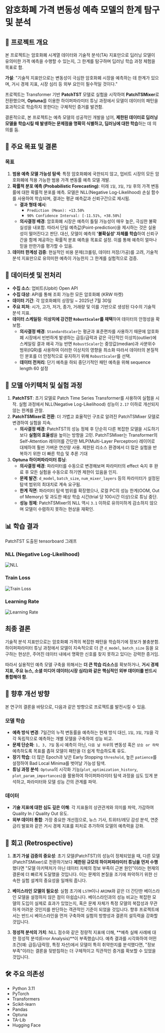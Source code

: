 # 암호화폐 가격 변동성 예측 모델의 한계 탐구 및 분석

## 📑 프로젝트 개요

본 프로젝트는 암호화폐 시계열 데이터와 기술적 분석(TA) 지표만으로 딥러닝 모델이 유의미한 가격 예측을 수행할 수 있는지, 그 한계를 탐구하며 딥러닝 학습 과정 체험을 목표로 함.

**가설**: "기술적 지표만으로는 변동성이 극심한 암호화폐 시장을 예측하는 데 한계가 있으며, 거시 경제 지표, 시장 심리 등 외부 요인이 필수적일 것이다."

프로젝트는 Transformer 기반 **PatchTST** 모델로 실험을 시작하여 **PatchTSMixer**로 전환했으며, **Optuna**를 이용한 하이퍼파라미터 튜닝 과정에서 모델이 데이터의 패턴을 효과적으로 학습하지 못한다는 구체적인 증거를 발견함.

결론적으로, 본 프로젝트는 예측 모델의 성공적인 개발을 넘어, **제한된 데이터로 딥러닝 모델을 학습시킬 때 발생하는 문제점을 명확히 식별하고, 딥러닝에 대한 학습**하는 데 의의를 둠.

## 🎯 주요 목표 및 결론

### 목표
1.  **범용 예측 모델 가능성 탐색**: 특정 암호화폐에 국한되지 않고, 업비트 시장의 모든 암호화폐에 적용 가능한 범용 가격 변동률 예측 모델 개발.
2.  **확률적 분포 예측 (Probabilistic Forecasting)**: 미래 `1일`, `3일`, `7일` 후의 가격 변동률에 대한 확률적 분포를 예측. 모델은 NLL(Negative Log-Likelihood) 손실 함수를 사용하여 학습되며, 결과는 평균 예측값과 신뢰구간으로 제시됨.
    -   **결과 형태 예시**:
        -   `Prediction (Mean): +13.50%`
        -   `90% Confidence Interval: [-11.51%, +38.50%]`
    -   **의사결정 배경**: 암호화폐 시장은 예측이 틀릴 가능성이 매우 높은, 극심한 불확실성을 내포함. 따라서 단일 예측값(Point-prediction)을 제시하는 것은 실용성이 떨어진다고 판단. 대신, 모델이 예측의 **'불확실성' 자체를 학습**하여 신뢰구간을 함께 제공하는 확률적 분포 예측을 목표로 설정. 이를 통해 예측이 얼마나 믿을 만한가를 평가할 수 있음.
3.  **데이터 한계성 검증**: 현실적인 비용 문제(크롤링, 데이터 저장/가공)를 고려, 기술적 분석 지표만으로 유의미한 예측이 가능한지 그 한계를 실험적으로 검증.

## 💾 데이터셋 및 전처리

-   **수집 소스**: 업비트(Upbit) Open API
-   **수집 대상**: API를 통해 조회 가능한 모든 암호화폐 (KRW 마켓)
-   **데이터 기간**: 각 암호화폐의 상장일 ~ 2025년 7월 30일
-   **주요 피처**: 시가, 고가, 저가, 종가, 거래량 및 이를 기반으로 생성된 다수의 기술적 분석 지표.
-   **데이터 스케일링**: **이상치에 강건한 `RobustScaler`를 채택**하여 데이터의 안정성을 확보함.
    -   **의사결정 배경**: `StandardScaler`는 평균과 표준편차를 사용하기 때문에 암호화폐 시장에서 빈번하게 발생하는 급등/급락과 같은 극단적인 이상치(outlier)에 스케일링 결과 왜곡 가능 반면 `RobustScaler`는 중앙값(median)과 사분위수 범위(IQR)를 사용하여 이러한 이상치의 영향을 최소화 따라서 데이터의 본질적인 분포를 더 안정적으로 유지하기 위해 `RobustScaler`를 선택.
    -   **데이터 전처리**: 단기 예측을 하되 중단기적인 패턴 예측을 위해 sequence length 60 설정

## 🤖 모델 아키텍처 및 실험 과정

1.  **PatchTST**: 초기 모델로 Patch Time Series Transformer를 사용하여 실험을 시작. 실험 과정에서 NLL(Negative Log-Likelihood) 성능이 `2.17` 이하로 개선되지 않는 한계를 관찰.
2.  **PatchTSMixer로 전환**: 더 가볍고 효율적인 구조로 알려진 PatchTSMixer 모델로 변경하여 실험을 지속.
    -   **의사결정 배경**: PatchTST의 성능 정체 후 단순히 다른 복잡한 모델을 시도하기보다 **실험의 효율성**을 높이는 방향을 고민. PatchTSMixer는 Transformer의 Self-Attention 레이어를 간단한 MLP(Multi-Layer Perceptron) 레이어로 대체하여 훨씬 가벼운 연산량 사용. 제한된 리소스 환경에서 더 많은 실험을 반복하기 위한 더 빠른 학습 및 추론 기대
3.  **Optuna 하이퍼파라미터 튜닝**:
    -   **의사결정 배경**: 파라미터를 수동으로 변경해보며 파라미터의 effect 숙지 후 완료 후 모든 실험을 수동으로 하기엔 제한이 있음을 인지.
    -   **문제 발견**: `d_model`, `batch_size`, `num_mixer_layers` 등의 파라미터가 설정된 탐색 범위의 최대치로 계속 요구됨.
    -   **한계 직면**: 파라미터 탐색 범위를 확장했으나, 로컬 PC의 성능 한계(OOM, Out of Memory) 및 과도한 예상 학습 시간(trial 당 100시간 이상)으로 튜닝 중단.
    -   **성능 정체**: PatchTSMixer의 NLL 역시 `3.1` 이하로 유의미하게 감소하지 않으며 모델이 수렴하지 못하는 현상을 재확인.

## 📊 학습 결과

PatchTST 도출된 tensorboard 그래프

### NLL (Negative Log-Likelihood)
![NLL](nll.png)

### Train Loss
![Train Loss](train_loss.png)

### Learning Rate
![Learning Rate](learning_rate.png)

## 최종 결론
기술적 분석 지표만으로는 암호화폐 가격의 복잡한 패턴을 학습하기에 정보가 불충분함. 하이퍼파라미터 튜닝 과정에서 모델이 지속적으로 더 큰 `d_model`, `batch_size` 등을 요구하는 현상은, 주어진 데이터 내에서 명확한 신호를 찾지 못하고 있다는 강력한 증거임.

따라서 실용적인 예측 모델 구축을 위해서는 **더 큰 학습 리소스**를 확보하거나, **거시 경제 지표, 주요 뉴스, 소셜 미디어 데이터(시장 심리)와 같은 핵심적인 외부 데이터를 반드시 통합해야 함.**

## 🔬 향후 개선 방향

본 연구의 결론을 바탕으로, 다음과 같은 방향으로 프로젝트를 발전시킬 수 있음.

### 모델 학습
-   **예측 방식 변경**: 7일간의 누적 변동률을 예측하는 현재 방식 대신, `1일`, `3일`, `7일`을 각각 독립적으로 예측하는 개별 모델을 구축하여 성능 비교.
-   **문제 단순화**: `1, 3, 7일` 동시 예측이 아닌, `다음 날 하루`의 변동성 혹은 `상승 or 하락` 예측하도록 목표를 좁혀 모델이 패턴을 더 쉽게 학습하도록 유도.
-   **장기 학습**: 더 많은 Epoch과 낮은 Early Stopping `threshold`, 높은 `patience`를 설정하여 Bad Local Minima를 벗어날 가능성 탐색.
-   **튜닝 과정 분석**: `Optuna`의 시각화 기능(`plot_optimization_history`, `plot_param_importances`)을 활용하여 하이퍼파라미터 탐색 과정을 심도 있게 분석하고, 파라미터와 모델 성능 간의 관계를 파악.

### 데이터
-   **기술 지표에 대한 심도 깊은 이해**: 각 지표들의 상관관게와 의미를 파악, 가감하여 Quality In / Quality Out 유도.
-   **외부 데이터 통합**: 가장 중요한 개선점으로, 뉴스 기사, 트위터/레딧 감성 분석, 연준 금리 발표와 같은 거시 경제 지표를 피처로 추가하여 모델의 예측력을 강화.


## 📖 회고 (Retrospective)

1.  **조기 가설 검증의 중요성**: 초기 모델(PatchTST)의 성능이 정체되었을 때, 다른 모델(PatchTSMixer)로 전환하기보다 **제한된 규모의 하이퍼파라미터 튜닝을 먼저 수행**했다면 "모델 아키텍처가 아닌 데이터 자체의 정보 부족이 근본 원인"이라는 현재의 결론에 더 빠르게 도달했을 것입니다. 이는 문제의 본질을 조기에 파악하기 위한 신속한 실험 설계의 중요성을 일깨워 줍니다.

2.  **베이스라인 모델의 필요성**: 실험 초기에 `LSTM`이나 `ARIMA`와 같은 더 간단한 베이스라인 모델을 설정하지 않은 점이 아쉽습니다. 베이스라인과의 성능 비교는 복잡한 모델의 도입이 실제로 효과가 있었는지, 혹은 문제 자체가 특정 모델의 복잡성과 무관하게 어려운 것인지를 판단하는 객관적인 기준이 되었을 것입니다. 향후 프로젝트에서는 반드시 베이스라인을 먼저 구축하여 실험의 방향성과 결론의 설득력을 강화할 것입니다.

3.  **정성적 분석의 가치**: NLL 점수와 같은 정량적 지표에 더해, **예측 실패 사례에 대한 정성적 분석(Error Analysis)**이 부족했습니다. 예측 결과를 시각화하여 어떤 조건(예: 급등/급락장, 특정 자산)에서 모델이 특히 취약한지를 분석했다면, "정보 부족"이라는 결론을 뒷받침하는 더 구체적이고 직관적인 증거를 확보할 수 있었을 것입니다.

## 🛠️ 주요 의존성

-   Python 3.11
-   PyTorch
-   Transformers
-   Scikit-learn
-   Pandas
-   Optuna
-   TA-Lib
-   Hugging Face
